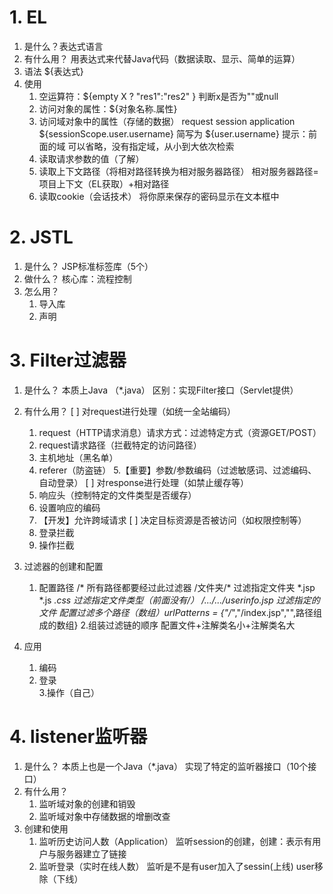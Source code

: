 # 1. EL
1. 是什么？表达式语言
2. 有什么用？ 用表达式来代替Java代码（数据读取、显示、简单的运算）
3. 语法  ${表达式}
4. 使用
	1. 空运算符：${empty X ? "res1":"res2" }  判断x是否为""或null
	2. 访问对象的属性：${对象名称.属性}
	3. 访问域对象中的属性（存储的数据） request session application  
		${sessionScope.user.username} 简写为 ${user.username}
		提示：前面的域 可以省略，没有指定域，从小到大依次检索
	4. 读取请求参数的值（了解）
	5. 读取上下文路径（将相对路径转换为相对服务器路径） 相对服务器路径=项目上下文（EL获取）+相对路径
	6. 读取cookie（会话技术） 将你原来保存的密码显示在文本框中
# 2. JSTL
1. 是什么？ JSP标准标签库（5个）
2. 做什么？ 核心库：流程控制
3. 怎么用？
	1. 导入库
	2. 声明
	
# 3. Filter过滤器
1. 是什么？ 本质上Java （*.java） 区别：实现Filter接口（Servlet提供） 
2. 有什么用？
[ ] 对request进行处理（如统一全站编码）
	1. request（HTTP请求消息）请求方式：过滤特定方式（资源GET/POST）
	2. request请求路径（拦截特定的访问路径）
	3. 主机地址（黑名单）
	4. referer（防盗链）
	5.【重要】参数/参数编码（过滤敏感词、过滤编码、自动登录）
[ ] 对response进行处理（如禁止缓存等）
	1. 响应头（控制特定的文件类型是否缓存）
	2. 设置响应的编码
	3. 【开发】允许跨域请求
[ ] 决定目标资源是否被访问（如权限控制等）
	1. 登录拦截
	2. 操作拦截

3. 过滤器的创建和配置
	1. 配置路径
		/*  所有路径都要经过此过滤器
		/文件夹/*   过滤指定文件夹
		*.jsp *.js *.css 过滤指定文件类型（前面没有/）
		/.../.../userinfo.jsp 过滤指定的文件
		配置过滤多个路径（数组）urlPatterns = {"/*","/index.jsp","",路径组成的数组}
	2.组装过滤链的顺序
		配置文件+注解类名小+注解类名大
		
4. 应用
	1. 编码	
	2. 登录	
	3.操作（自己）
	
	
# 4. listener监听器
1. 是什么？ 本质上也是一个Java（*.java） 实现了特定的监听器接口（10个接口）
2. 有什么用？
	1. 监听域对象的创建和销毁
	2. 监听域对象中存储数据的增删改查
3. 创建和使用
	1. 监听历史访问人数（Application） 监听session的创建，创建：表示有用户与服务器建立了链接
	2. 监听登录（实时在线人数）  监听是不是有user加入了sessin(上线)  user移除（下线）





















	

